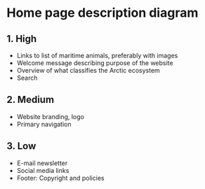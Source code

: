 # Home page description diagram

## 1. High

- Links to list of maritime animals, preferably with images
- Welcome message describing purpose of the website
- Overview of what classifies the Arctic ecosystem
- Search

## 2. Medium

- Website branding, logo
- Primary navigation

## 3. Low

- E-mail newsletter
- Social media links
- Footer: Copyright and policies